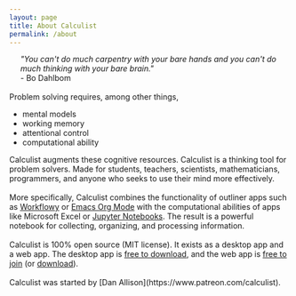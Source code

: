```yaml
---
layout: page
title: About Calculist
permalink: /about
---
```


<div style="margin-left: 20px;">
	<em>"You can't do much carpentry with your bare hands and you can't do much thinking with your bare brain."&nbsp;</em><br>
	- Bo Dahlbom
</div>
<br>
Problem solving requires, among other things,<br>
<ul>
	<li>mental models</li>
	<li>working memory</li>
	<li>attentional control</li>
	<li>computational ability</li>
</ul>
Calculist augments these cognitive resources. Calculist is a thinking tool for problem solvers. Made for students, teachers, scientists, mathematicians, programmers, and anyone who seeks to use their mind more effectively.<br>
<br>
More specifically, Calculist combines the functionality of outliner apps such as&nbsp;<a href="https://workflowy.com/" target="_blank">Workflowy</a> or&nbsp;<a href="http://orgmode.org/" target="_blank">Emacs Org Mode</a> with the computational abilities of apps like Microsoft Excel or&nbsp;<a href="https://jupyter.org/" target="_blank">Jupyter Notebooks</a>.&nbsp;The result is a powerful notebook for collecting, organizing, and processing information.<br>
<br>
Calculist is 100% open source (MIT license). It exists as a
desktop app&nbsp;and a web app.&nbsp;The desktop app is&nbsp;<a href="https://github.com/calculist/calculist-desktop/releases" target="_blank">free to download</a>, and the web app is&nbsp;<a href="https://app.calculist.io/join" target="_blank">free to join</a> (or&nbsp;<a href="https://github.com/calculist/calculist-web" target="_blank">download</a>).<br>
<br>
Calculist was started by [Dan Allison](https://www.patreon.com/calculist).
